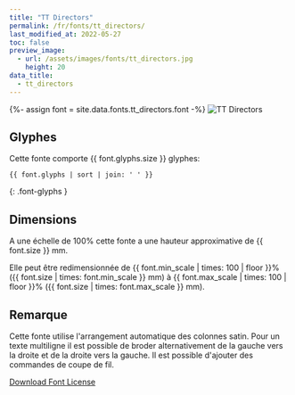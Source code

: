 ```yaml
---
title: "TT Directors"
permalink: /fr/fonts/tt_directors/
last_modified_at: 2022-05-27
toc: false
preview_image:
  - url: /assets/images/fonts/tt_directors.jpg
    height: 20
data_title:
  - tt_directors
---
```

{%- assign font = site.data.fonts.tt_directors.font -%}
![TT Directors](/assets/images/fonts/tt_directors.jpg)

## Glyphes

Cette fonte comporte  {{ font.glyphs.size }} glyphes:

```
{{ font.glyphs | sort | join: ' ' }}
```
{: .font-glyphs }

## Dimensions

A une échelle de  100% cette fonte a une hauteur approximative de  {{ font.size }} mm. 

Elle peut être redimensionnée  de {{ font.min_scale | times: 100 | floor }}% ({{ font.size | times: font.min_scale }} mm)
à {{ font.max_scale | times: 100 | floor }}% ({{ font.size | times: font.max_scale }} mm).

## Remarque
Cette fonte utilise l'arrangement automatique des colonnes satin. 
Pour un texte multiligne il est possible de broder alternativement de la gauche vers la droite  et de la droite vers la gauche.
Il est possible d'ajouter des commandes de coupe de fil.

	


[Download Font License](https://github.com/inkstitch/inkstitch/tree/main/fonts/tt_directors/LICENSE)
